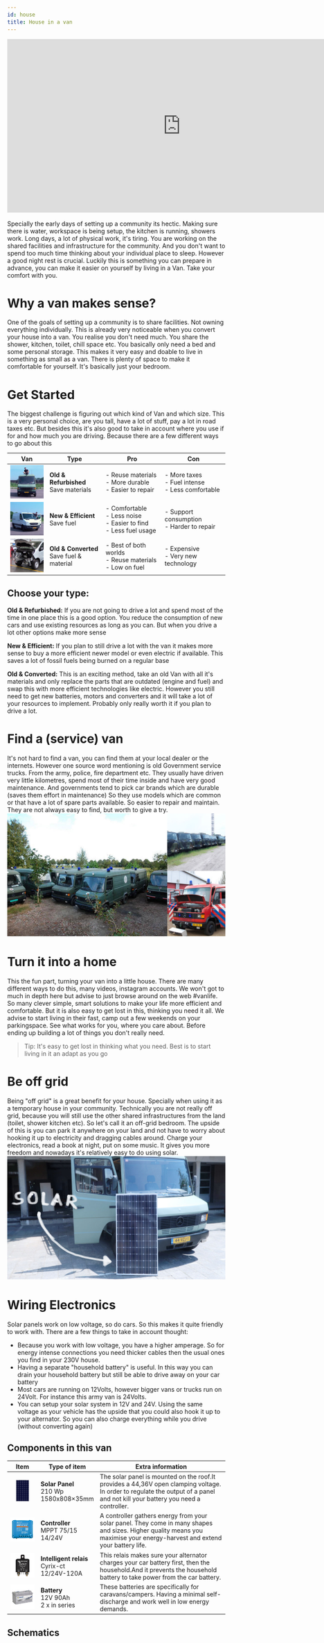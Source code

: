 ```yaml
---
id: house
title: House in a van
---
```


<div class="videocontainer">
  <iframe width="800" height="400" src="https://www.youtube.com/embed/qoj4mUCjqh8 " frameborder="0" allow="accelerometer; autoplay; encrypted-media; gyroscope; picture-in-picture" allowfullscreen></iframe>
</div>

Specially the early days of setting up a community its hectic. Making sure there is water, workspace is being setup, the kitchen is running, showers work. Long days, a lot of physical work, it's tiring. You are working on the shared facilities and infrastructure for the community. And you don't want to spend too much time thinking about your individual place to sleep. However a good night rest is crucial. Luckily this is something you can prepare in advance, you can make it easier on yourself by living in a Van. Take your comfort with you.

# Why a van makes sense?
One of the goals of setting up a community is to share facilities. Not owning everything individually. This is already very noticeable when you convert your house into a van. You realise you don't need much. You share the shower, kitchen, toilet, chill space etc. You basically only need a bed and some personal storage. This makes it very easy and doable to live in something as small as a van. There is plenty of space to make it comfortable for yourself. It's basically just your bedroom.


# Get Started
The biggest challenge is figuring out which kind of Van and which size. This is a very personal choice, are you tall, have a lot of stuff, pay a lot in road taxes etc. But besides this it's also good to take in account where you use if for and how much you are driving. Because there are a few different ways to go about this

Van | Type  | Pro | Con|
--- | ---| ---| ---
<img src="../assets/move/van-old.jpg" width="100"/> | __Old & Refurbished__ <br> Save materials| - Reuse materials <br> - More durable<br> - Easier to repair  | - More taxes<br> - Fuel intense<br> - Less comfortable   |
<img src="../assets/move/van-new.jpg" width="100"/> | __New & Efficient__  <br> Save fuel| - Comfortable<br> - Less noise<br> - Easier to find<br> - Less fuel usage | - Support consumption<br> - Harder to repair
<img src="../assets/move/van-convert.jpg" width="100"/> | __Old & Converted__ <br> Save fuel & material| - Best of both worlds<br> - Reuse materials <br>- Low on fuel   |- Expensive <br> - Very new technology  

## Choose your type:
__Old & Refurbished:__ If you are not going to drive a  lot and spend most of the time in one place this is a good option. You reduce the consumption of new cars and use existing resources as long as you can. But when you drive a lot other options make more sense

__New & Efficient:__ If you plan to still drive a lot with the van it makes more sense to buy a more efficient newer model or even electric if available. This saves a lot of fossil fuels being burned on a regular base

__Old & Converted:__ This is an exciting method, take an old Van with all it's materials and only replace the parts that are outdated (engine and fuel) and swap this with more efficient technologies like electric. However you still need to get new batteries, motors and converters and it will take a lot of your resources to implement. Probably only really worth it if you plan to drive a lot.


# Find a (service) van
It's not hard to find a van, you can find them at your local dealer or the internets. However one source word mentioning is old Government service trucks. From the army, police, fire department etc. They usually have driven very little kilometres, spend most of their time inside and have very good maintenance. And governments tend to pick car brands which are durable (saves them effort in maintenance) So they use models which are common or that have a lot of spare parts available. So easier to repair and maintain. They are not always easy to find, but worth to give a try.
<img src="../assets/move/van-buy.jpg" />


# Turn it into a home
This the fun part, turning your van into a little house. There are many different ways to do this, many videos, instagram accounts. We won't got to much in depth here but advise to just browse around on the web #vanlife. So many clever simple, smart solutions to make your life more efficient and comfortable. But it is also easy to get lost in this, thinking you need it all. We advise to start living in their fast, camp out a few weekends on your parkingspace. See what works for you, where you care about. Before ending up building a lot of things you don't really need.

>Tip: It's easy to get lost in thinking what you need. Best is to start living in it an adapt as you go



# Be off grid
Being "off grid" is a great benefit for your house. Specially when using it as a temporary house in your community. Technically you are not really off grid, because you will still use the other shared infrastructures from the land (toilet, shower kitchen etc). So let's call it an off-grid bedroom. The upside of this is you can park it anywhere on your land and not have to worry about hooking it up to electricity and dragging cables around. Charge your electronics, read a book at night, put on some music. It gives you more freedom and nowadays it's relatively easy to do using solar.
<img src="../assets/move/van-solar.jpg" />

# Wiring Electronics
Solar panels work on low voltage, so do cars. So this makes it quite friendly to work with. There are a few things to take in account thought:
- Because you work with low voltage, you have a higher amperage. So for energy intense connections you need thicker cables then the usual ones you find in your 230V house.
- Having a separate "household battery" is useful. In this way you can drain your household battery but still be able to drive away on your car battery
- Most cars are running on 12Volts, however bigger vans or trucks run on 24Volt. For instance this army van is 24Volts.
- You can setup your solar system in 12V and 24V. Using the same voltage as your vehicle has the upside that you could also hook it up to your alternator. So you can also charge everything while you drive (without converting again)


## Components in this van


Item | Type of item  | Extra information
--- | ---| ---
<img src="../assets/move/van-panel.jpg" width="200" /> | __Solar Panel__ <br> 210 Wp <br>1580x808×35mm|  The solar panel is mounted on the roof.It provides a 44,36V open clamping voltage. In order to regulate the output of a panel and not kill your battery you need a controller.  |
<img src="../assets/move/van-controller.jpg" width="100"/> | __Controller__  <br> MPPT 75/15<br> 14/24V| A controller gathers energy from your solar panel. They come in many shapes and sizes. Higher quality means you maximise your energy-harvest and extend your battery life.
<img src="../assets/move/van-relais.jpg" width="100"/> | __Intelligent relais__ <br>  Cyrix-ct <br> 12/24V-120A  | This relais makes sure your alternator charges your car battery first, then the household.And it prevents the household battery to take power from the car battery.
<img src="../assets/move/van-battery.jpg" width="100"/> | __Battery__ <br>  12V 90Ah <br> 2 x in series|  These batteries are specifically for caravans/campers. Having a minimal self-discharge and work well in low energy demands.

## Schematics
